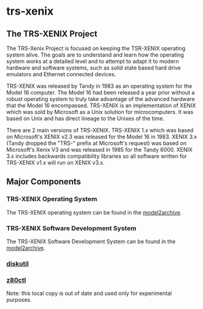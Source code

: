 # trs-xenix
## The TRS-XENIX Project

The TRS-Xenix Project is focused on keeping the TSR-XENIX operating system alive.  The goals are to understand and learn how the operating system works at a detailed level and to attempt to adapt it to modern hardware and software systems, such as solid state based hard drive emulators and Ethernet connected devices.

TRS-XENIX was released by Tandy in 1983 as an operating system for the Model 16 computer.  The Model 16 had been released a year prior without a robust operating system to truly take advantage of the advanced hardware that the Model 16 encompassed.  TRS-XENIX is an implementation of XENIX which was sold by Microsoft as a Unix solution for microcomputers.  It was based on Unix and has direct lineage to the Unixes of the time.

There are 2 main versions of TRS-XENIX.  TRS-XENIX 1.x which was based on Microsoft's XENIX v2.3 was released for the Model 16 in 1983.  XENIX 3.x (Tandy dropped the "TRS-" prefix at Microsoft's request) was based on Microsoft's Xenix V3 and was released in 1985 for the Tandy 6000.  XENIX 3.x includes backwards compatibility libraries so all software written for TRS-XENIX v1.x will run on XENIX v3.x.

## Major Components

### TRS-XENIX Operating System

The TRS-XENIX operating system can be found in the <a href="https://github.com/pski/model2archive/tree/master/Software/Xenix">model2archive</a>.

### TRS-XENIX Software Development System

The TRS-XENIX Software Development System can be found in the <a href="https://github.com/pski/model2archive/tree/master/Software/Xenix">model2archive</a>.

### <a href="diskutil">diskutil</a>

### <a href="z80ctl">z80ctl</a>

Note:  this local copy is out of date and used only for experimental purposes.
